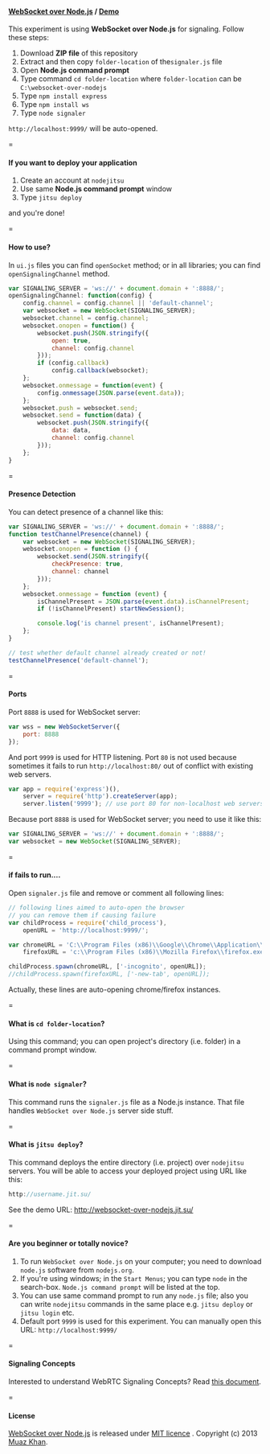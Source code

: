 #### [WebSocket over Node.js](https://github.com/muaz-khan/WebRTC-Experiment/blob/master/websocket-over-nodejs) / [Demo](http://websocket-over-nodejs.jit.su/)

This experiment is using **WebSocket over Node.js** for signaling. Follow these steps:

1. Download **ZIP file** of this repository 
2. Extract and then copy `folder-location` of the`signaler.js` file
3. Open **Node.js command prompt**
4. Type command `cd folder-location` where `folder-location` can be `C:\websocket-over-nodejs`
5. Type `npm install express`
6. Type `npm install ws`
7. Type `node signaler`

`http://localhost:9999/` will be auto-opened.

=

#### If you want to deploy your application

1. Create an account at `nodejitsu`
2. Use same **Node.js command prompt** window
3. Type `jitsu deploy` 

and you're done!

=

#### How to use?

In `ui.js` files you can find `openSocket` method; or in all libraries; you can find `openSignalingChannel` method.

```javascript
var SIGNALING_SERVER = 'ws://' + document.domain + ':8888/';
openSignalingChannel: function(config) {
    config.channel = config.channel || 'default-channel';
    var websocket = new WebSocket(SIGNALING_SERVER);
    websocket.channel = config.channel;
    websocket.onopen = function() {
        websocket.push(JSON.stringify({
            open: true,
            channel: config.channel
        }));
        if (config.callback)
            config.callback(websocket);
    };
    websocket.onmessage = function(event) {
        config.onmessage(JSON.parse(event.data));
    };
    websocket.push = websocket.send;
    websocket.send = function(data) {
        websocket.push(JSON.stringify({
            data: data,
            channel: config.channel
        }));
    };
}
```

=

#### Presence Detection

You can detect presence of a channel like this:

```javascript
var SIGNALING_SERVER = 'ws://' + document.domain + ':8888/';
function testChannelPresence(channel) {
    var websocket = new WebSocket(SIGNALING_SERVER);
    websocket.onopen = function () {
        websocket.send(JSON.stringify({
            checkPresence: true,
            channel: channel
        }));
    };
    websocket.onmessage = function (event) {
        isChannelPresent = JSON.parse(event.data).isChannelPresent;
        if (!isChannelPresent) startNewSession();

        console.log('is channel present', isChannelPresent);
    };
}

// test whether default channel already created or not!
testChannelPresence('default-channel');
```

=

#### Ports

Port `8888` is used for WebSocket server:

```javascript
var wss = new WebSocketServer({
    port: 8888
});
```

And port `9999` is used for HTTP listening. Port `80` is not used because sometimes it fails to run `http://localhost:80/` out of conflict with existing web servers.

```javascript
var app = require('express')(),
    server = require('http').createServer(app);
    server.listen('9999'); // use port 80 for non-localhost web servers
```

Because port `8888` is used for WebSocket server; you need to use it like this:

```javascript
var SIGNALING_SERVER = 'ws://' + document.domain + ':8888/';
var websocket = new WebSocket(SIGNALING_SERVER);
```

=

#### if fails to run....

Open `signaler.js` file and remove or comment all following lines:

```javascript
// following lines aimed to auto-open the browser
// you can remove them if causing failure
var childProcess = require('child_process'),
    openURL = 'http://localhost:9999/';

var chromeURL = 'C:\\Program Files (x86)\\Google\\Chrome\\Application\\chrome.exe',
    firefoxURL = 'c:\\Program Files (x86)\\Mozilla Firefox\\firefox.exe';

childProcess.spawn(chromeURL, ['-incognito', openURL]);
//childProcess.spawn(firefoxURL, ['-new-tab', openURL]);
```

Actually, these lines are auto-opening chrome/firefox instances.

=

#### What is `cd folder-location`?

Using this command; you can open project's directory (i.e. folder) in a command prompt window.

=

#### What is `node signaler`?

This command runs the `signaler.js` file as a Node.js instance. That file handles `WebSocket over Node.js` server side stuff.

=

#### What is `jitsu deploy`?

This command deploys the entire directory (i.e. project) over `nodejitsu` servers. You will be able to access your deployed project using URL like this:

```javascript
http://username.jit.su/
```

See the demo URL: http://websocket-over-nodejs.jit.su/

=

#### Are you beginner or totally novice?

1. To run `WebSocket over Node.js` on your computer; you need to download `node.js` software from `nodejs.org`.
2. If you're using windows; in the `Start Menus`; you can type `node` in the search-box. `Node.js command prompt` will be listed at the top.
3. You can use same command prompt to run any `node.js` file; also you can write `nodejitsu` commands in the same place e.g. `jitsu deploy` or `jitsu login` etc.
4. Default port `9999` is used for this experiment. You can manually open this URL: `http://localhost:9999/`

=

#### Signaling Concepts

Interested to understand WebRTC Signaling Concepts? Read [this document](https://github.com/muaz-khan/WebRTC-Experiment/blob/master/socketio-over-nodejs/Signaling-Concepts.md).

=

#### License

[WebSocket over Node.js](https://github.com/muaz-khan/WebRTC-Experiment/blob/master/websocket-over-nodejs) is released under [MIT licence](https://webrtc-experiment.appspot.com/licence/) . Copyright (c) 2013 [Muaz Khan](https://plus.google.com/100325991024054712503).
